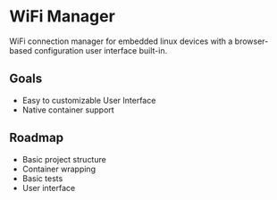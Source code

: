 # WiFi Manager
WiFi connection manager for embedded linux devices with a  browser-based configuration user interface built-in.

## Goals
- Easy to customizable User Interface  
- Native container support

## Roadmap
- Basic project structure
- Container wrapping
- Basic tests
- User interface 
